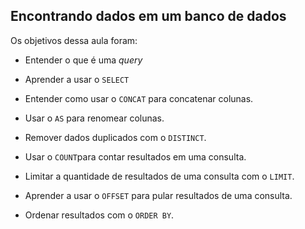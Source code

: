 ## Encontrando dados em um banco de dados

Os objetivos dessa aula foram:

- Entender o que é uma _query_

- Aprender a usar o `SELECT`

- Entender como usar o `CONCAT` para concatenar colunas.

- Usar o `AS` para renomear colunas.

- Remover dados duplicados com o `DISTINCT`.

- Usar o `COUNT`para contar resultados em uma consulta.

- Limitar a quantidade de resultados de uma consulta com o `LIMIT`.

- Aprender a usar o `OFFSET` para pular resultados de uma consulta.

- Ordenar resultados com o `ORDER BY`.